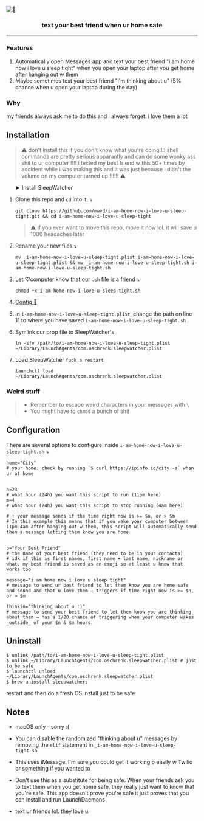 ![🐝](https://ixi4jeb43ehhpm46.s3.amazonaws.com/OKKmSvFt5M8t2WaH/i-am-home-now-i-love-u-sleep-tight.png "🐝")

<h3 align="center">text your best friend when ur home safe</h3>

---


### Features

1. Automatically open Messages.app and text your best friend "i am home now i love u sleep tight" when you open your laptop after you get home after hanging out w them
2. Maybe sometimes text your best friend "i'm thinking about u" (5% chance when u open your laptop during the day)

### Why

my friends always ask me to do this and i always forget. i love them a lot

## Installation

> ⚠️ don't install this if you don't know what you're doing!!!! shell commands are pretty serious apparantly and can do some wonky ass shit to ur computer !!!! i texted my best friend w this 50+ times by accident while i was making this and it was just because i didn't the volume on my computer turned up !!!!!! ⚠️

<details><summary style="margin-left:26px">Install SleepWatcher</summary>
<p>

<code style="margin-left:26px">\$ brew install sleepwatcher</code>

<blockquote style="margin-left:26px">

Q — What is this? 💭

A — [SleepWatcher ↗](https://www.bernhard-baehr.de/) allows us to run shell commands when your computer wakes from sleep

_Note_ — If you already have SleepWatcher configured on your computer, just run `_i-am-home-now-i-love-u-sleep-tight.sh` from your `~/.wakeup` file

</blockquote>

</p>
</details>

1. Clone this repo and `cd` into it. ⤵
   ```
   git clone https://github.com/mwvd/i-am-home-now-i-love-u-sleep-tight.git && cd i-am-home-now-i-love-u-sleep-tight
   ```
   > ⚠️ if you ever want to move this repo, move it now lol. it will save u 1000 headaches later
2. Rename your new files ⤵
   ```
   mv _i-am-home-now-i-love-u-sleep-tight.plist i-am-home-now-i-love-u-sleep-tight.plist && mv _i-am-home-now-i-love-u-sleep-tight.sh i-am-home-now-i-love-u-sleep-tight.sh
   ```
3. Let ♡computer know that our `.sh` file is a friend ⤵
   ```
   chmod +x i-am-home-now-i-love-u-sleep-tight.sh
   ```
4. [Config 🔗](#Configuration)
5. In `i-am-home-now-i-love-u-sleep-tight.plist`, change the path on line 11 to where you have saved `i-am-home-now-i-love-u-sleep-tight.sh`
6. Symlink our prop file to SleepWatcher's
   ```
   ln -sfv /path/to/i-am-home-now-i-love-u-sleep-tight.plist ~/Library/LaunchAgents/com.oschrenk.sleepwatcher.plist
   ```
7. Load SleepWatcher `fuck a restart`

   ```
   launchctl load ~/Library/LaunchAgents/com.oschrenk.sleepwatcher.plist
   ```

### Weird stuff

> - Remember to escape weird characters in your messages with `\`
> - You might have to `chmod` a bunch of shit

## Configuration

There are several options to configure inside `i-am-home-now-i-love-u-sleep-tight.sh` ⤵

```shell
home="City"
# your home. check by running `$ curl https://ipinfo.io/city -s` when ur at home


n=23
# what hour (24h) you want this script to run (11pm here)
m=4
# what hour (24h) you want this script to stop running (4am here)

# ↑ your message sends if the time right now is >= $n, or > $m
# In this example this means that if you wake your computer between 11pm-4am after hanging out w them, this script will automatically send them a message letting them know you are home


b="Your Best Friend"
# the name of your best friend (they need to be in your contacts)
# idk if this is first names, first name + last name, nickname or what. my best friend is saved as an emoji so at least u know that works too

message="i am home now i love u sleep tight"
# message to send ur best friend to let them know you are home safe and sound and that u love them — triggers if time right now is >= $n, or > $m

thinkin="thinking about u :)"
# message to send your best friend to let them know you are thinking about them — has a 1/20 chance of triggering when your computer wakes _outside_ of your $n & $m hours.
```

## Uninstall

```shell
$ unlink /path/to/i-am-home-now-i-love-u-sleep-tight.plist
$ unlink ~/Library/LaunchAgents/com.oschrenk.sleepwatcher.plist # just to be safe
$ launchctl unload ~/Library/LaunchAgents/com.oschrenk.sleepwatcher.plist
$ brew uninstall sleepwatchers
```

restart and then do a fresh OS install just to be safe

## Notes

- macOS only - sorry :(
- You can disable the randomized "thinking about u" messages by removing the `elif` statement in `_i-am-home-now-i-love-u-sleep-tight.sh`
- This uses iMessage. I'm sure you could get it working p easily w Twilio or something if you wanted to
- Don't use this as a substitute for being safe. When your friends ask you to text them when you get home safe, they really just want to know that you're safe. This app doesn't prove you're safe it just proves that you can install and run LaunchDaemons

- text ur friends lol. they love u
